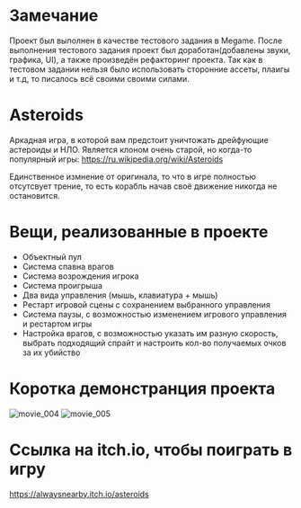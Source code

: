 # Замечание
Проект был выполнен в качестве тестового задания в Megame. После выполнения тестового задания проект был доработан(добавлены звуки, графика, UI), а также произведён рефакторинг проекта. Так как в тестовом задании нельзя было использовать сторонние ассеты, плаигы и т.д, то писалось всё своими своими силами.
# Asteroids
Аркадная игра, в которой вам предстоит уничтожать дрейфующие астероиды и НЛО. Является клоном очень старой, но когда-то популярный игры: https://ru.wikipedia.org/wiki/Asteroids

Единственное измнение от оригинала, то что в игре полностью отсутсвует трение, то есть корабль начав своё движение никогда не остановится.
# Вещи, реализованные в проекте
* Объектный пул
* Система спавна врагов
* Система возрождения игрока
* Система проигрыша
* Два вида управления (мышь, клавиатура + мышь)
* Рестарт игровой сцены с сохранением выбранного управления
* Система паузы, с возможностью изменением игрового управления и рестартом игры
* Настройка врагов, с возможностью указать им разную скорость, выбрать подходящий спрайт и настроить кол-во получаемых очков за их убийство
# Коротка демонстранция проекта
![movie_004](https://user-images.githubusercontent.com/101981875/185637450-f169b42c-1975-4b26-a25c-f31cccddb796.gif)
![movie_005](https://user-images.githubusercontent.com/101981875/185637461-4fb33634-9cd0-4af7-845b-3bad2165f9cc.gif)
# Ccылка на itch.io, чтобы поиграть в игру
https://alwaysnearby.itch.io/asteroids

